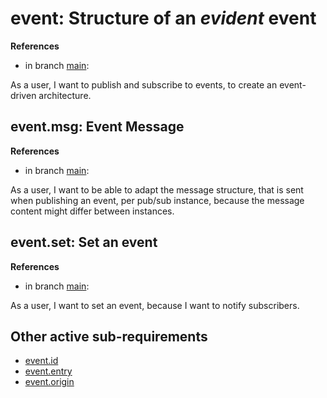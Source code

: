# event: Structure of an *evident* event

**References**

- in branch [main](https://github.com/mhatzl/evident/tree/main): 

As a user, I want to publish and subscribe to events, to create an event-driven architecture.

## event.msg: Event Message

**References**

- in branch [main](https://github.com/mhatzl/evident/tree/main): 

As a user, I want to be able to adapt the message structure, that is sent when publishing an event, per pub/sub instance, because the message content might differ between instances.

## event.set: Set an event

**References**

- in branch [main](https://github.com/mhatzl/evident/tree/main): 

As a user, I want to set an event, because I want to notify subscribers.

## Other active sub-requirements

- [<req>event.id](5.a-REQact-event.id)
- [<req>event.entry](5.a-REQact-event.entry)
- [<req>event.origin](5.a-REQact-event.origin)

